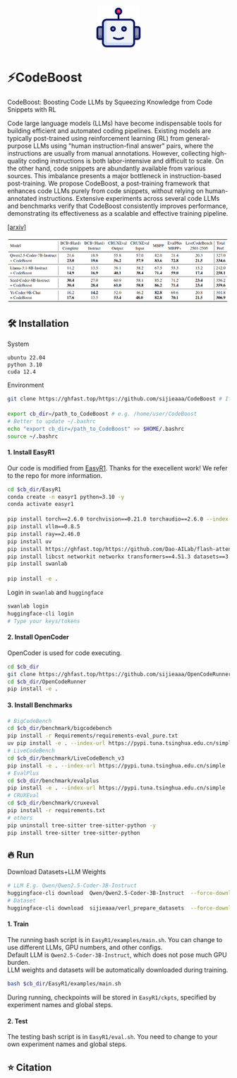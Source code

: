 <div align="center">
  <img src="assets/bot.png" width="100px">
</div>


# ⚡CodeBoost
CodeBoost: Boosting Code LLMs by Squeezing Knowledge from Code Snippets with RL

Code large language models (LLMs) have become indispensable tools for building efficient and automated coding pipelines. Existing models are typically post-trained using reinforcement learning (RL) from general-purpose LLMs using "human instruction-final answer" pairs, where the instructions are usually from manual annotations. However, collecting high-quality coding instructions is both labor-intensive and difficult to scale. On the other hand, code snippets are abundantly available from various sources. This imbalance presents a major bottleneck in instruction-based post-training. We propose CodeBoost, a post-training framework that enhances code LLMs purely from code snippets, without relying on human-annotated instructions. Extensive experiments across several code LLMs and benchmarks verify that CodeBoost consistently improves performance, demonstrating its effectiveness as a scalable and effective training pipeline. 

[[arxiv]]()

<div align="center">
  <img src="assets/main_table.png" width="800px">
</div>


## 🛠️ Installation

System
```
ubuntu 22.04
python 3.10
cuda 12.4
```

Environment
```bash
git clone https://ghfast.top/https://github.com/sijieaaa/CodeBoost # If need proxy

export cb_dir=/path_to_CodeBoost # e.g. /home/user/CodeBoost
# Better to update ~/.bashrc
echo "export cb_dir=/path_to_CodeBoost" >> $HOME/.bashrc
source ~/.bashrc
```

#### 1. Install EasyR1
Our code is modified from [EasyR1](https://github.com/hiyouga/EasyR1). Thanks for the execellent work! We refer to the repo for more information.
```bash
cd $cb_dir/EasyR1
conda create -n easyr1 python=3.10 -y
conda activate easyr1

pip install torch==2.6.0 torchvision==0.21.0 torchaudio==2.6.0 --index-url https://download.pytorch.org/whl/cu124
pip install vllm==0.8.5
pip install ray==2.46.0
pip install uv
pip install https://ghfast.top/https://github.com/Dao-AILab/flash-attention/releases/download/v2.7.4.post1/flash_attn-2.7.4.post1+cu12torch2.6cxx11abiFALSE-cp310-cp310-linux_x86_64.whl # If need proxy
pip install libcst networkit networkx transformers==4.51.3 datasets==3.6.0 huggingface-hub==0.33.4 modelscope
pip install swanlab

pip install -e .
```
Login in `swanlab` and `huggingface`
```bash
swanlab login
huggingface-cli login 
# Type your keys/tokens
```


#### 2. Install OpenCoder
OpenCoder is used for code executing.
```bash
cd $cb_dir
git clone https://ghfast.top/https://github.com/sijieaaa/OpenCodeRunner # If need proxy
cd $cb_dir/OpenCodeRunner
pip install -e .
```


#### 3. Install Benchmarks
```bash
# BigCodeBench
cd $cb_dir/benchmark/bigcodebench
pip install -r Requirements/requirements-eval_pure.txt
uv pip install -e . --index-url https://pypi.tuna.tsinghua.edu.cn/simple
# LiveCodeBench
cd $cb_dir/benchmark/LiveCodeBench_v3
pip install -e . --index-url https://pypi.tuna.tsinghua.edu.cn/simple
# EvalPlus
cd $cb_dir/benchmark/evalplus
pip install -e . --index-url https://pypi.tuna.tsinghua.edu.cn/simple
# CRUXEval
cd $cb_dir/benchmark/cruxeval
pip install -r requirements.txt
# others
pip uninstall tree-sitter tree-sitter-python -y
pip install tree-sitter tree-sitter-python
```


## 🔥 Run
Download Datasets+LLM Weights
```bash
# LLM E.g. Qwen/Qwen2.5-Coder-3B-Instruct
huggingface-cli download  Qwen/Qwen2.5-Coder-3B-Instruct  --force-download
# Dataset
huggingface-cli download  sijieaaa/verl_prepare_datasets  --force-download  --repo-type dataset --local-dir ${cb_dir}/verl_prepare_datasets/datasets
```

#### 1. Train
The running bash script is in `EasyR1/examples/main.sh`.
You can change to use different LLMs, GPU numbers, and other configs. <br>
Default LLM is `Qwen2.5-Coder-3B-Instruct`, which does not pose much GPU burden. <br>
LLM weights and datasets will be automatically downloaded during training.
```bash
bash $cb_dir/EasyR1/examples/main.sh
```
During running, checkpoints will be stored in `EasyR1/ckpts`, specified by experiment names and global steps.

#### 2. Test
The testing bash script is in `EasyR1/eval.sh`. 
You need to change to your own experiment names and global steps.




## ⭐ Citation
```
```
